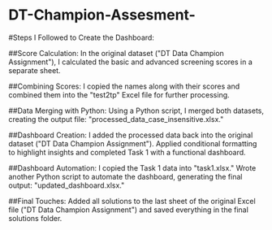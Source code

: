 # DT-Champion-Assesment-

#Steps I Followed to Create the Dashboard:

##Score Calculation:
In the original dataset ("DT Data Champion Assignment"), I calculated the basic and advanced screening scores in a separate sheet.

##Combining Scores:
I copied the names along with their scores and combined them into the "test2tp" Excel file for further processing.

##Data Merging with Python:
Using a Python script, I merged both datasets, creating the output file: "processed_data_case_insensitive.xlsx."

##Dashboard Creation:
I added the processed data back into the original dataset ("DT Data Champion Assignment").
Applied conditional formatting to highlight insights and completed Task 1 with a functional dashboard.

##Dashboard Automation:
I copied the Task 1 data into "task1.xlsx."
Wrote another Python script to automate the dashboard, generating the final output: "updated_dashboard.xlsx."

##Final Touches:
Added all solutions to the last sheet of the original Excel file ("DT Data Champion Assignment") and saved everything in the final solutions folder.
